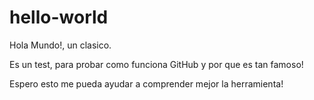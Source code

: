 # hello-world

Hola Mundo!, un clasico.

Es un test, para probar como funciona GitHub y por que es tan famoso!

Espero esto me pueda ayudar a comprender mejor la herramienta!
